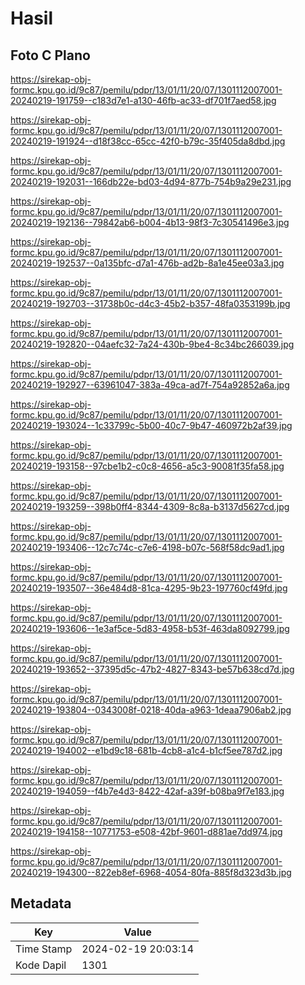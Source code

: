 # Hasil

## Foto C Plano

https://sirekap-obj-formc.kpu.go.id/9c87/pemilu/pdpr/13/01/11/20/07/1301112007001-20240219-191759--c183d7e1-a130-46fb-ac33-df701f7aed58.jpg

https://sirekap-obj-formc.kpu.go.id/9c87/pemilu/pdpr/13/01/11/20/07/1301112007001-20240219-191924--d18f38cc-65cc-42f0-b79c-35f405da8dbd.jpg

https://sirekap-obj-formc.kpu.go.id/9c87/pemilu/pdpr/13/01/11/20/07/1301112007001-20240219-192031--166db22e-bd03-4d94-877b-754b9a29e231.jpg

https://sirekap-obj-formc.kpu.go.id/9c87/pemilu/pdpr/13/01/11/20/07/1301112007001-20240219-192136--79842ab6-b004-4b13-98f3-7c30541496e3.jpg

https://sirekap-obj-formc.kpu.go.id/9c87/pemilu/pdpr/13/01/11/20/07/1301112007001-20240219-192537--0a135bfc-d7a1-476b-ad2b-8a1e45ee03a3.jpg

https://sirekap-obj-formc.kpu.go.id/9c87/pemilu/pdpr/13/01/11/20/07/1301112007001-20240219-192703--31738b0c-d4c3-45b2-b357-48fa0353199b.jpg

https://sirekap-obj-formc.kpu.go.id/9c87/pemilu/pdpr/13/01/11/20/07/1301112007001-20240219-192820--04aefc32-7a24-430b-9be4-8c34bc266039.jpg

https://sirekap-obj-formc.kpu.go.id/9c87/pemilu/pdpr/13/01/11/20/07/1301112007001-20240219-192927--63961047-383a-49ca-ad7f-754a92852a6a.jpg

https://sirekap-obj-formc.kpu.go.id/9c87/pemilu/pdpr/13/01/11/20/07/1301112007001-20240219-193024--1c33799c-5b00-40c7-9b47-460972b2af39.jpg

https://sirekap-obj-formc.kpu.go.id/9c87/pemilu/pdpr/13/01/11/20/07/1301112007001-20240219-193158--97cbe1b2-c0c8-4656-a5c3-90081f35fa58.jpg

https://sirekap-obj-formc.kpu.go.id/9c87/pemilu/pdpr/13/01/11/20/07/1301112007001-20240219-193259--398b0ff4-8344-4309-8c8a-b3137d5627cd.jpg

https://sirekap-obj-formc.kpu.go.id/9c87/pemilu/pdpr/13/01/11/20/07/1301112007001-20240219-193406--12c7c74c-c7e6-4198-b07c-568f58dc9ad1.jpg

https://sirekap-obj-formc.kpu.go.id/9c87/pemilu/pdpr/13/01/11/20/07/1301112007001-20240219-193507--36e484d8-81ca-4295-9b23-197760cf49fd.jpg

https://sirekap-obj-formc.kpu.go.id/9c87/pemilu/pdpr/13/01/11/20/07/1301112007001-20240219-193606--1e3af5ce-5d83-4958-b53f-463da8092799.jpg

https://sirekap-obj-formc.kpu.go.id/9c87/pemilu/pdpr/13/01/11/20/07/1301112007001-20240219-193652--37395d5c-47b2-4827-8343-be57b638cd7d.jpg

https://sirekap-obj-formc.kpu.go.id/9c87/pemilu/pdpr/13/01/11/20/07/1301112007001-20240219-193804--0343008f-0218-40da-a963-1deaa7906ab2.jpg

https://sirekap-obj-formc.kpu.go.id/9c87/pemilu/pdpr/13/01/11/20/07/1301112007001-20240219-194002--e1bd9c18-681b-4cb8-a1c4-b1cf5ee787d2.jpg

https://sirekap-obj-formc.kpu.go.id/9c87/pemilu/pdpr/13/01/11/20/07/1301112007001-20240219-194059--f4b7e4d3-8422-42af-a39f-b08ba9f7e183.jpg

https://sirekap-obj-formc.kpu.go.id/9c87/pemilu/pdpr/13/01/11/20/07/1301112007001-20240219-194158--10771753-e508-42bf-9601-d881ae7dd974.jpg

https://sirekap-obj-formc.kpu.go.id/9c87/pemilu/pdpr/13/01/11/20/07/1301112007001-20240219-194300--822eb8ef-6968-4054-80fa-885f8d323d3b.jpg


## Metadata

| Key        | Value               |
| ---------- | ------------------- |
| Time Stamp | 2024-02-19 20:03:14 |
| Kode Dapil | 1301                |



